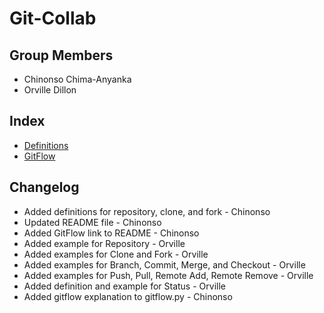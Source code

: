 # Git-Collab

## Group Members
* Chinonso Chima-Anyanka
* Orville Dillon

## Index
* [Definitions](https://github.com/ChinonsoChima/Git-Collab/blob/master/main.py)
* [GitFlow](https://github.com/ChinonsoChima/Git-Collab/blob/master/gitflow.py)

## Changelog
* Added definitions for repository, clone, and fork - Chinonso
* Updated README file - Chinonso
* Added GitFlow link to README - Chinonso
* Added example for Repository - Orville
* Added examples for Clone and Fork - Orville
* Added examples for Branch, Commit, Merge, and Checkout - Orville
* Added examples for Push, Pull, Remote Add, Remote Remove - Orville
* Added definition and example for Status - Orville
* Added gitflow explanation to gitflow.py - Chinonso


